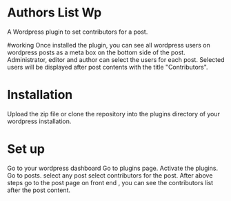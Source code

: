 # Authors List Wp
A Wordpress plugin to set contributors for a post. 

#working
Once installed the plugin, you can see all wordpress users on wordpress posts as a meta box on the bottom side of the post. Administrator, editor and author can select the users for each post.
Selected users will be displayed after post contents with the title "Contributors".

# Installation

Upload the zip file or clone the repository into the plugins directory of your wordpress installation. 

# Set up

Go to your wordpress dashboard
Go to plugins page.
Activate the plugins.
Go to posts.
select any post
select contributors for the post.
After above steps go to the post page on front end , you can see the contributors list after the post content.

